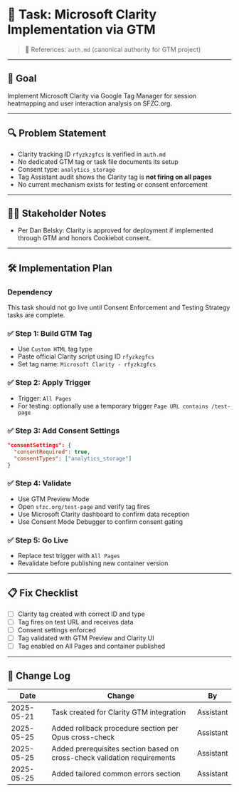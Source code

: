 # 📌 Task: Microsoft Clarity Implementation via GTM
> 📎 References: `auth.md` (canonical authority for GTM project)

---

## 🎯 Goal
Implement Microsoft Clarity via Google Tag Manager for session heatmapping and user interaction analysis on SFZC.org.

---

## 🔍 Problem Statement
- Clarity tracking ID `rfyzkzgfcs` is verified in `auth.md`
- No dedicated GTM tag or task file documents its setup
- Consent type: `analytics_storage`
- Tag Assistant audit shows the Clarity tag is **not firing on all pages**
- No current mechanism exists for testing or consent enforcement

---

## 🧑‍💼 Stakeholder Notes
- Per Dan Belsky: Clarity is approved for deployment if implemented through GTM and honors Cookiebot consent.

---

## 🛠️ Implementation Plan

### Dependency

This task should not go live until Consent Enforcement and Testing Strategy tasks are complete.

### ✅ Step 1: Build GTM Tag
- Use `Custom HTML` tag type
- Paste official Clarity script using ID `rfyzkzgfcs`
- Set tag name: `Microsoft Clarity - rfyzkzgfcs`

### ✅ Step 2: Apply Trigger
- Trigger: `All Pages`
- For testing: optionally use a temporary trigger `Page URL contains /test-page`

### ✅ Step 3: Add Consent Settings
```json
"consentSettings": {
  "consentRequired": true,
  "consentTypes": ["analytics_storage"]
}
```

### ✅ Step 4: Validate
- Use GTM Preview Mode
- Open `sfzc.org/test-page` and verify tag fires
- Use Microsoft Clarity dashboard to confirm data reception
- Use Consent Mode Debugger to confirm consent gating

### ✅ Step 5: Go Live
- Replace test trigger with `All Pages`
- Revalidate before publishing new container version

---

## 📋 Fix Checklist
- [ ] Clarity tag created with correct ID and type
- [ ] Tag fires on test URL and receives data
- [ ] Consent settings enforced
- [ ] Tag validated with GTM Preview and Clarity UI
- [ ] Tag enabled on All Pages and container published

---

## 🔄 Change Log
| Date       | Change                                                                                     | By         |
|------------|--------------------------------------------------------------------------------------------|------------|
| 2025-05-21 | Task created for Clarity GTM integration                                                   | Assistant  |
| 2025-05-25 | Added rollback procedure section per Opus cross-check                                     | Assistant  |
| 2025-05-25 | Added prerequisites section based on cross-check validation requirements                  | Assistant  |
| 2025-05-25 | Added tailored common errors section | Assistant |
